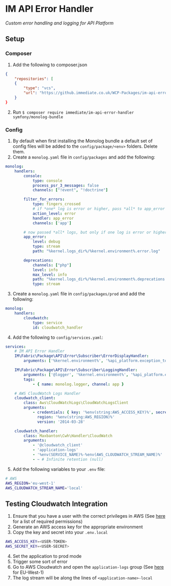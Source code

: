 # IM API Error Handler
_Custom error handling and logging for API Platform_

## Setup

### Composer
1. Add the following to composer.json
```json
{
    "repositories": [
    {
        "type": "vcs",
        "url": "https://github.immediate.co.uk/WCP-Packages/im-api-error-handler.git"
    }
}
```
2. Run `$ composer require immediate/im-api-error-handler symfony/monolog-bundle`

### Config
1. By default when first installing the Monolog bundle a default set of config files will be added to the `config/package/<env>` folders. Delete them.
2. Create a `monolog.yaml` file in `config/packages` and add the following:
```yaml
monolog:
    handlers:
        console:
            type: console
            process_psr_3_messages: false
            channels: ["!event", "!doctrine"]

        filter_for_errors:
            type: fingers_crossed
            # if *one* log is error or higher, pass *all* to app_error
            action_level: error
            handler: app_error
            channels: ['app']

        # now passed *all* logs, but only if one log is error or higher
        app_error:
            level: debug
            type: stream
            path: "%kernel.logs_dir%/%kernel.environment%.error.log"

        deprecations:
            channels: ["php"]
            level: info
            max_level: info
            path: "%kernel.logs_dir%/%kernel.environment%.deprecations.log"
            type: stream
```
3. Create a `monolog.yaml` file in `config/packages/prod` and add the following:
```yaml
monolog:
    handlers:
        cloudwatch:
            type: service
            id: cloudwatch_handler
```
4. Add the following to `config/services.yaml`:
```yaml
services:
    # IM API Error Handler
    IM\Fabric\Package\API\Error\Subscriber\ErrorDisplayHandler:
        arguments: ['%kernel.environment%', '%api_platform.exception_to_status%']

    IM\Fabric\Package\API\Error\Subscriber\LoggingHandler:
        arguments: ['@logger', '%kernel.environment%', '%api_platform.exception_to_status%']
        tags:
            - { name: monolog.logger, channel: app }

    # AWS CloudWatch Logs Handler
    cloudwatch_client:
        class: Aws\CloudWatchLogs\CloudWatchLogsClient
        arguments:
            - credentials: { key: '%env(string:AWS_ACCESS_KEY)%', secret: '%env(string:AWS_SECRET_KEY)%' }
              region: '%env(string:AWS_REGION)%'
              version: '2014-03-28'

    cloudwatch_handler:
        class: Maxbanton\Cwh\Handler\CloudWatch
        arguments:
            - '@cloudwatch_client'
            - 'application-logs'
            - '%env(SERVICE_NAME)%-%env(AWS_CLOUDWATCH_STREAM_NAME)%'
            - ~ # Infinite retention (null)
```
5. Add the following variables to your `.env` file:
```sh
# AWS
AWS_REGION='eu-west-1'
AWS_CLOUDWATCH_STREAM_NAME='local'
```

## Testing Cloudwatch Integration
1. Ensure that you have a user with the correct privileges in AWS (See [here](https://github.com/maxbanton/cwh#aws-iam-needed-permissions) for a list of required permissions)
2. Generate an AWS access key for the appropriate environment
3. Copy the key and secret into your `.env.local`
```sh
AWS_ACCESS_KEY=<USER-TOKEN>
AWS_SECRET_KEY=<USER-SECRET>
```
4. Set the application to prod mode
5. Trigger some sort of error
6. Go to AWS Cloudwatch and open the `application-logs` group (See [here](https://eu-west-1.console.aws.amazon.com/cloudwatch/home?region=eu-west-1#logStream:group=application-logs) for EU-West-1)
7. The log stream will be along the lines of `<application-name>-local`
